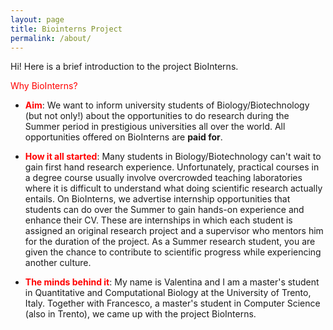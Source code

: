 ```yaml
---
layout: page
title: Biointerns Project 
permalink: /about/
---
```


Hi! Here is a brief introduction to the project BioInterns.

<span style="color:red">Why BioInterns?</span>

 * <span style="color:red">**Aim**</span>: We want to inform university students of Biology/Biotechnology (but not only!) about the opportunities to do research during the Summer period in prestigious universities all over the world. All opportunities offered on BioInterns are **paid for**.

 * <span style="color:red">**How it all started**</span>: Many students in Biology/Biotechnology can't wait to gain first hand research experience. Unfortunately, practical courses in a degree course usually involve overcrowded teaching laboratories where it is difficult to understand what doing scientific research actually entails. On BioInterns, we advertise internship opportunities that students can do over the Summer to gain hands-on experience and enhance their CV. These are internships in which each student is assigned an original research project and a supervisor who mentors him for the duration of the project. As a Summer research student, you are given the chance to contribute to scientific progress while experiencing another culture. 

 * <span style="color:red">**The minds behind it**</span>: My name is Valentina and I am a master's student in Quantitative and Computational Biology at the University of Trento, Italy. Together with Francesco, a master's student in Computer Science (also in Trento), we came up with the project BioInterns. 
